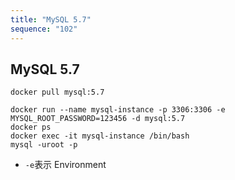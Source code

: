 ```yaml
---
title: "MySQL 5.7"
sequence: "102"
---
```


## MySQL 5.7

```text
docker pull mysql:5.7
```

```text
docker run --name mysql-instance -p 3306:3306 -e MYSQL_ROOT_PASSWORD=123456 -d mysql:5.7
docker ps
docker exec -it mysql-instance /bin/bash
mysql -uroot -p
```

- `-e`表示 Environment

